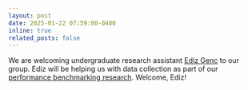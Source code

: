 ```yaml
---
layout: post
date: 2025-01-22 07:59:00-0400
inline: true
related_posts: false
---
```


We are welcoming undergraduate research assistant [Ediz Genc](https://se.linkedin.com/in/ediz-genc-a3b05920a) to our group. Ediz will be helping us with data collection as part of our [performance benchmarking research](/projects/jmh/). Welcome, Ediz!